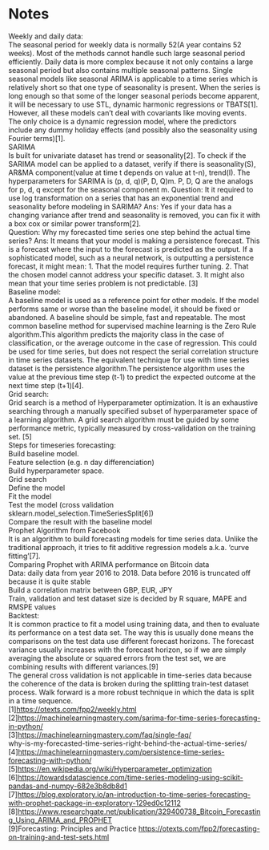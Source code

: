 # Notes
Weekly and daily data:<br />
The seasonal period for weekly data is normally 52(A year contains 52 weeks). Most of the methods cannot handle such large seasonal period efficiently.
Daily data is more complex because it not only contains a large seasonal period but also contains multiple seasonal patterns. Single seasonal models like seasonal ARIMA is applicable to a time series which is relatively short so that one type of seasonality is present. When the series is long enough so that some of the longer seasonal periods become apparent, it will be necessary to use STL, dynamic harmonic regressions or TBATS[1]. However, all these models can’t deal with covariants like moving events. The only choice is a dynamic regression model, where the predictors include any dummy holiday effects (and possibly also the seasonality using Fourier terms)[1].<br />
SARIMA<br />
Is built for univariate dataset has trend or seasonality[2]. To check if the SARIMA model can be applied to a dataset, verify if there is seasonality(S), AR&MA component(value at time t depends on value at t-n), trend(I). The hyperparameters for SARIMA is (p, d, q)(P, D, Q)m. P, D, Q are the analogs for p, d, q except for the seasonal component m.
Question: It it required to use log transformation on a series that has an exponential trend and seasonality before modeling in SARIMA? Ans: Yes if your data has a changing variance after trend and seasonality is removed, you can fix it with a box cox or similar power transform[2].<br />
Question: Why my forecasted time series one step behind the actual time series? Ans: It means that your model is making a persistence forecast. This is a forecast where the input to the forecast is predicted as the output. If a sophisticated model, such as a neural network, is outputting a persistence forecast, it might mean: 1. That the model requires further tuning. 2. That the chosen model cannot address your specific dataset. 3. It might also mean that your time series problem is not predictable. [3]<br />
Baseline model:<br />
A baseline model is used as a reference point for other models. If the model performs same or worse than the baseline model, it should be fixed or abandoned. A baseline should be simple, fast and repeatable. The most common baseline method for supervised machine learning is the Zero Rule algorithm.This algorithm predicts the majority class in the case of classification, or the average outcome in the case of regression. This could be used for time series, but does not respect the serial correlation structure in time series datasets. The equivalent technique for use with time series dataset is the persistence algorithm.The persistence algorithm uses the value at the previous time step (t-1) to predict the expected outcome at the next time step (t+1)[4].<br />
Grid search:<br />
Grid search is a method of Hyperparameter optimization. It is an exhaustive searching through a manually specified subset of hyperparameter space of a learning algorithm. A grid search algorithm must be guided by some performance metric, typically measured by cross-validation on the training set. [5]<br />
Steps for timeseries forecasting:<br />
Build baseline model.<br />
Feature selection (e.g. n day differenciation)<br />
Build hyperparameter space.<br />
Grid search<br />
Define the model<br />
Fit the model<br />
Test the model (cross validation sklearn.model_selection.TimeSeriesSplit[6])<br />
Compare the result with the baseline model<br />
Prophet Algorithm from Facebook<br />
It is an algorithm to build forecasting models for time series data. Unlike the traditional approach, it tries to fit additive regression models a.k.a. ‘curve fitting’[7].<br />
Comparing Prophet with ARIMA performance on Bitcoin data<br />
Data: daily data from year 2016 to 2018. Data before 2016 is truncated off because it is quite stable<br />
Build a correlation matrix between GBP, EUR, JPY<br />
Train, validation and test dataset size is decided by R square, MAPE and RMSPE values<br />
Backtest:<br />
It is common practice to fit a model using training data, and then to evaluate its performance on a test data set. The way this is usually done means the comparisons on the test data use different forecast horizons. The forecast variance usually increases with the forecast horizon, so if we are simply averaging the absolute or squared errors from the test set, we are combining results with different variances.[9]<br />
The general cross validation is not applicable in time-series data because the coherence of the data is broken during the splitting train-test dataset process. Walk forward is a more robust technique in which the data is split in a time sequence.<br />
[1]https://otexts.com/fpp2/weekly.html<br />
[2]https://machinelearningmastery.com/sarima-for-time-series-forecasting-in-python/<br />
[3]https://machinelearningmastery.com/faq/single-faq/<br />why-is-my-forecasted-time-series-right-behind-the-actual-time-series/<br />
[4]https://machinelearningmastery.com/persistence-time-series-forecasting-with-python/<br />
[5]https://en.wikipedia.org/wiki/Hyperparameter_optimization<br />
[6]https://towardsdatascience.com/time-series-modeling-using-scikit-pandas-and-numpy-682e3b8db8d1<br />
[7]https://blog.exploratory.io/an-introduction-to-time-series-forecasting-with-prophet-package-in-exploratory-129ed0c12112<br />
[8]https://www.researchgate.net/publication/329400738_Bitcoin_Forecasting_Using_ARIMA_and_PROPHET<br />
[9]Forecasting: Principles and Practice https://otexts.com/fpp2/forecasting-on-training-and-test-sets.html<br />

